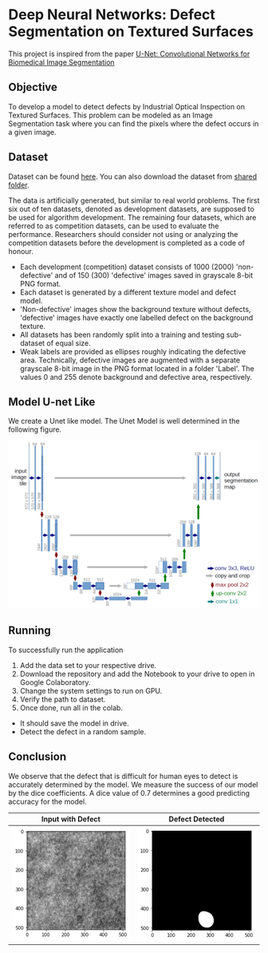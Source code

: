 # Deep Neural Networks: Defect Segmentation on Textured Surfaces

This project is inspired from the paper [U-Net: Convolutional Networks for Biomedical Image Segmentation](https://arxiv.org/abs/1505.04597)

## Objective

To develop a model to detect defects by Industrial Optical Inspection on Textured Surfaces. This problem can be modeled as an Image Segmentation task where you can find the pixels where the defect occurs in a given image.

## Dataset

Dataset can be found [here](https://hci.iwr.uni-heidelberg.de/content/weakly-supervised-learning-industrial-optical-inspection). You can also download the dataset from [shared folder](https://drive.google.com/file/d/1w-P1hpF8FUo4nVBL5uAkgi7H0gTFQlq8/view).

The data is artificially generated, but similar to real world problems. The first six out of ten datasets, denoted as development datasets, are supposed to be used for algorithm development. The remaining four datasets, which are referred to as competition datasets, can be used to evaluate the performance. Researchers should consider not using or analyzing the competition datasets before the development is completed as a code of honour.

* Each development (competition) dataset consists of 1000 (2000) 'non-defective' and of 150 (300) 'defective' images saved in grayscale 8-bit PNG format.
* Each dataset is generated by a different texture model and defect model.
* 'Non-defective' images show the background texture without defects, 'defective' images have exactly one labelled defect on the background texture.
* All datasets has been randomly split into a training and testing sub-dataset of equal size.
* Weak labels are provided as ellipses roughly indicating the defective area. Technically, defective images are augmented with a separate grayscale 8-bit image in the PNG format located in a folder 'Label'. The values 0 and 255 denote background and defective area, respectively.

## Model U-net Like

We create a Unet like model. The Unet Model is well determined in the following figure.

![UNET](./images/unet.png)

## Running

To successfully run the application
1. Add the data set to your respective drive.
2. Download the repository and add the Notebook to your drive to open in Google Colaboratory.
3. Change the system settings to run on GPU.
4. Verify the path to dataset.
5. Once done, run all in the colab.
  - It should save the model in drive.
  - Detect the defect in a random sample.

## Conclusion

We observe that the defect that is difficult for human eyes to detect is accurately determined by the model. We measure the success of our model by the dice coefficients. A dice value of 0.7 determines a good predicting accuracy for the model.

Input with Defect | Defect Detected
----|----
![In](images/test_image.png) | ![Out](images/predicted_defect.png)
